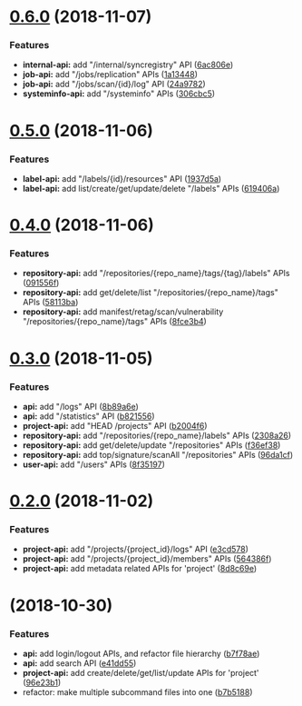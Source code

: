 <a name="0.6.0"></a>
# [0.6.0](https://github.com/moooofly/harborctl/compare/v0.5.0...v0.6.0) (2018-11-07)


### Features

* **internal-api:** add "/internal/syncregistry" API ([6ac806e](https://github.com/moooofly/harborctl/commit/6ac806e))
* **job-api:** add "/jobs/replication" APIs ([1a13448](https://github.com/moooofly/harborctl/commit/1a13448))
* **job-api:** add "/jobs/scan/{id}/log" API ([24a9782](https://github.com/moooofly/harborctl/commit/24a9782))
* **systeminfo-api:** add "/systeminfo" APIs ([306cbc5](https://github.com/moooofly/harborctl/commit/306cbc5))



<a name="0.5.0"></a>
# [0.5.0](https://github.com/moooofly/harborctl/compare/v0.4.0...v0.5.0) (2018-11-06)


### Features

* **label-api:** add "/labels/{id}/resources" API ([1937d5a](https://github.com/moooofly/harborctl/commit/1937d5a))
* **label-api:** add list/create/get/update/delete "/labels" APIs ([619406a](https://github.com/moooofly/harborctl/commit/619406a))



<a name="0.4.0"></a>
# [0.4.0](https://github.com/moooofly/harborctl/compare/v0.3.0...v0.4.0) (2018-11-06)


### Features

* **repository-api:** add "/repositories/{repo_name}/tags/{tag}/labels" APIs ([091556f](https://github.com/moooofly/harborctl/commit/091556f))
* **repository-api:** add get/delete/list "/repositories/{repo_name}/tags" APIs ([58113ba](https://github.com/moooofly/harborctl/commit/58113ba))
* **repository-api:** add manifest/retag/scan/vulnerability "/repositories/{repo_name}/tags" APIs ([8fce3b4](https://github.com/moooofly/harborctl/commit/8fce3b4))



<a name="0.3.0"></a>
# [0.3.0](https://github.com/moooofly/harborctl/compare/v0.2.0...v0.3.0) (2018-11-05)


### Features

* **api:** add "/logs" API ([8b89a6e](https://github.com/moooofly/harborctl/commit/8b89a6e))
* **api:** add "/statistics" API ([b821556](https://github.com/moooofly/harborctl/commit/b821556))
* **project-api:** add "HEAD /projects" API ([b2004f6](https://github.com/moooofly/harborctl/commit/b2004f6))
* **repository-api:** add "/repositories/{repo_name}/labels" APIs ([2308a26](https://github.com/moooofly/harborctl/commit/2308a26))
* **repository-api:** add get/delete/update "/repositories" APIs ([f36ef38](https://github.com/moooofly/harborctl/commit/f36ef38))
* **repository-api:** add top/signature/scanAll "/repositories" APIs ([96da1cf](https://github.com/moooofly/harborctl/commit/96da1cf))
* **user-api:** add "/users" APIs ([8f35197](https://github.com/moooofly/harborctl/commit/8f35197))



<a name="0.2.0"></a>
# [0.2.0](https://github.com/moooofly/harborctl/compare/v0.1.0...v0.2.0) (2018-11-02)


### Features

* **project-api:** add "/projects/{project_id}/logs" API ([e3cd578](https://github.com/moooofly/harborctl/commit/e3cd578))
* **project-api:** add "/projects/{project_id}/members" APIs ([564386f](https://github.com/moooofly/harborctl/commit/564386f))
* **project-api:** add metadata related APIs for 'project' ([8d8c69e](https://github.com/moooofly/harborctl/commit/8d8c69e))



<a name="0.1.0"></a>
#  (2018-10-30)


### Features

* **api:** add login/logout APIs, and refactor file hierarchy ([b7f78ae](https://github.com/moooofly/harborctl/commit/b7f78ae))
* **api:** add search API ([e41dd55](https://github.com/moooofly/harborctl/commit/e41dd55))
* **project-api:** add create/delete/get/list/update APIs for 'project' ([96e23b1](https://github.com/moooofly/harborctl/commit/96e23b1))
* refactor: make multiple subcommand files into one ([b7b5188](https://github.com/moooofly/harborctl/commit/b7b5188))



